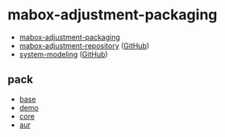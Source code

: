 # mabox-adjustment-packaging

* [mabox-adjustment-packaging](https://github.com/samwhelp/mabox-adjustment-packaging)
* [mabox-adjustment-repository](https://samwhelp.github.io/mabox-adjustment-repository/) ([GitHub](https://github.com/samwhelp/mabox-adjustment-repository))
* [system-modeling](https://samwhelp.github.io/system-modeling/) ([GitHub](https://github.com/samwhelp/system-modeling))


## pack

* [base](pack/base)
* [demo](pack/demo)
* [core](pack/core)
* [aur](pack/aur)
